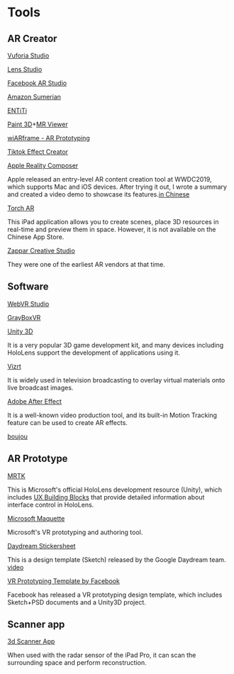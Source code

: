 # Tools

## AR Creator 

[Vuforia Studio](https://www.ptc.com/en/products/augmented-reality/vuforia-studio)

[Lens Studio](https://lensstudio.snapchat.com/)

[Facebook AR Studio](https://developers.facebook.com/products/ar-studio)

[Amazon Sumerian](https://aws.amazon.com/cn/sumerian/)

[ENTiTi](https://www.wakingapp.com/)

[Paint 3D](https://www.microsoft.com/store/productId/9NBLGGH5FV99)+[MR Viewer](https://www.microsoft.com/store/productId/9NBLGGH42THS)

[wiARframe - AR Prototyping](https://www.wiarframe.com/)

[Tiktok Effect Creator](https://effect.douyin.com/site/download)

[Apple Reality Composer](https://developer.apple.com/augmented-reality/reality-composer/)

Apple released an entry-level AR content creation tool at WWDC2019, which supports Mac and iOS devices. After trying it out, I wrote a summary and created a video demo to showcase its features.[in Chinese](https://zhuanlan.zhihu.com/p/84478984)

[Torch AR](https://www.torch.app/)

This iPad application allows you to create scenes, place 3D resources in real-time and preview them in space. However, it is not available on the Chinese App Store.

[Zappar Creative Studio](https://www.zappar.com/products/)

They were one of the earliest AR vendors at that time.


## Software

[WebVR Studio](http://webvrstudio.com/)

[GrayBoxVR](http://grayboxvr.com/)

[Unity 3D](https://unity3d.com/cn)

It is a very popular 3D game development kit, and many devices including HoloLens support the development of applications using it.

[Vizrt](http://www.vizrt.com/)

It is widely used in television broadcasting to overlay virtual materials onto live broadcast images.

[Adobe After Effect](https://www.youtube.com/watch?v=vIEdhlS-zYA)

It is a well-known video production tool, and its built-in Motion Tracking feature can be used to create AR effects.

[boujou](https://www.vicon.com/products/software/boujou)



## AR Prototype


[MRTK](https://microsoft.github.io/MixedRealityToolkit-Unity/Documentation/GettingStartedWithTheMRTK.html)

This is Microsoft's official HoloLens development resource (Unity), which includes [UX Building Blocks](https://microsoft.github.io/MixedRealityToolkit-Unity/Documentation/README_Interactable.html) that provide detailed information about interface control in HoloLens.

[Microsoft Maquette](https://www.maquette.ms/)

Microsoft's VR prototyping and authoring tool.

[Daydream Stickersheet](https://developers.google.com/vr/design/sticker-sheet)

This is a design template (Sketch) released by the Google Daydream team. [video](https://www.youtube.com/watch?v=ES9jArHRFHQ&t=9s&list=PLOU2XLYxmsIKC8eODk_RNCWv3fBcLvMMy)

[VR Prototyping Template by Facebook](http://facebook.design/vr-template)

Facebook has released a VR prototyping design template, which includes Sketch+PSD documents and a Unity3D project.


## Scanner app

[3d Scanner App]()

When used with the radar sensor of the iPad Pro, it can scan the surrounding space and perform reconstruction.